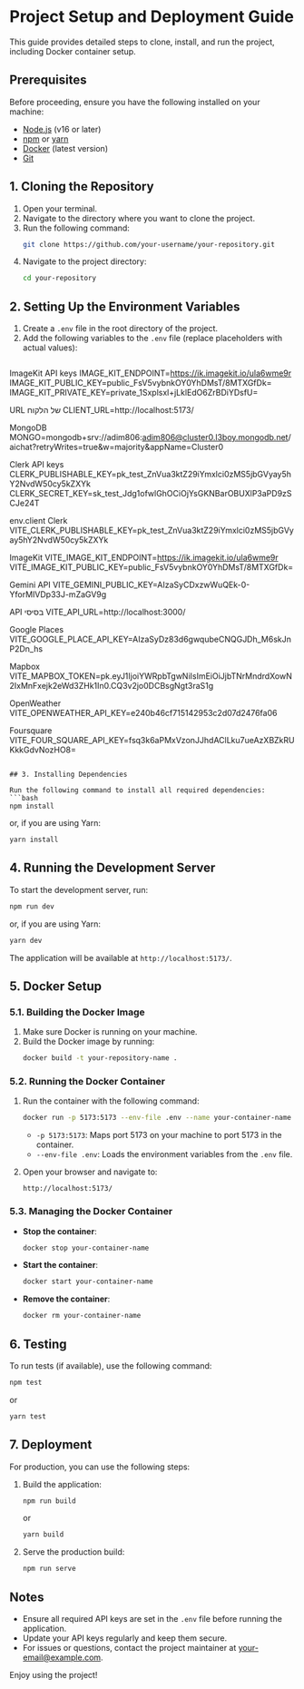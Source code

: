# Project Setup and Deployment Guide

This guide provides detailed steps to clone, install, and run the project, including Docker container setup.

## Prerequisites

Before proceeding, ensure you have the following installed on your machine:

- [Node.js](https://nodejs.org/) (v16 or later)
- [npm](https://www.npmjs.com/) or [yarn](https://yarnpkg.com/)
- [Docker](https://www.docker.com/) (latest version)
- [Git](https://git-scm.com/)

## 1. Cloning the Repository

1. Open your terminal.
2. Navigate to the directory where you want to clone the project.
3. Run the following command:
   ```bash
   git clone https://github.com/your-username/your-repository.git
   ```
4. Navigate to the project directory:
   ```bash
   cd your-repository
   ```

## 2. Setting Up the Environment Variables

1. Create a `.env` file in the root directory of the project.
2. Add the following variables to the `.env` file (replace placeholders with actual values):
   ```env.server
ImageKit API keys
IMAGE_KIT_ENDPOINT=https://ik.imagekit.io/ula6wme9r
IMAGE_KIT_PUBLIC_KEY=public_FsV5vybnkOY0YhDMsT/8MTXGfDk=
IMAGE_KIT_PRIVATE_KEY=private_1Sxplsxl+jLklEdO6ZrBDiYDsfU=

URL של הלקוח
CLIENT_URL=http://localhost:5173/

MongoDB
MONGO=mongodb+srv://adim806:adim806@cluster0.l3boy.mongodb.net/aichat?retryWrites=true&w=majority&appName=Cluster0

Clerk API keys
CLERK_PUBLISHABLE_KEY=pk_test_ZnVua3ktZ29iYmxlci0zMS5jbGVyay5hY2NvdW50cy5kZXYk
CLERK_SECRET_KEY=sk_test_Jdg1ofwlGhOCiOjYsGKNBarOBUXlP3aPD9zSCJe24T

env.client
Clerk
VITE_CLERK_PUBLISHABLE_KEY=pk_test_ZnVua3ktZ29iYmxlci0zMS5jbGVyay5hY2NvdW50cy5kZXYk

ImageKit
VITE_IMAGE_KIT_ENDPOINT=https://ik.imagekit.io/ula6wme9r
VITE_IMAGE_KIT_PUBLIC_KEY=public_FsV5vybnkOY0YhDMsT/8MTXGfDk=

Gemini API
VITE_GEMINI_PUBLIC_KEY=AIzaSyCDxzwWuQEk-0-YforMIVDp33J-mZaGV9g

API בסיסי
VITE_API_URL=http://localhost:3000/

Google Places
VITE_GOOGLE_PLACE_API_KEY=AIzaSyDz83d6gwqubeCNQGJDh_M6skJnP2Dn_hs

Mapbox
VITE_MAPBOX_TOKEN=pk.eyJ1IjoiYWRpbTgwNiIsImEiOiJjbTNrMndrdXowN2IxMnFxejk2eWd3ZHk1In0.CQ3v2jo0DCBsgNgt3raS1g

OpenWeather
VITE_OPENWEATHER_API_KEY=e240b46cf715142953c2d07d2476fa06

Foursquare
VITE_FOUR_SQUARE_API_KEY=fsq3k6aPMxVzonJJhdAClLku7ueAzXBZkRUKkkGdvNozHO8=


   ```

## 3. Installing Dependencies

Run the following command to install all required dependencies:
```bash
npm install
```
or, if you are using Yarn:
```bash
yarn install
```

## 4. Running the Development Server

To start the development server, run:
```bash
npm run dev
```
or, if you are using Yarn:
```bash
yarn dev
```
The application will be available at `http://localhost:5173/`.

## 5. Docker Setup

### 5.1. Building the Docker Image

1. Make sure Docker is running on your machine.
2. Build the Docker image by running:
   ```bash
   docker build -t your-repository-name .
   ```

### 5.2. Running the Docker Container

1. Run the container with the following command:
   ```bash
   docker run -p 5173:5173 --env-file .env --name your-container-name your-repository-name
   ```
   - `-p 5173:5173`: Maps port 5173 on your machine to port 5173 in the container.
   - `--env-file .env`: Loads the environment variables from the `.env` file.

2. Open your browser and navigate to:
   ```
   http://localhost:5173/
   ```

### 5.3. Managing the Docker Container

- **Stop the container**:
  ```bash
  docker stop your-container-name
  ```
- **Start the container**:
  ```bash
  docker start your-container-name
  ```
- **Remove the container**:
  ```bash
  docker rm your-container-name
  ```

## 6. Testing

To run tests (if available), use the following command:
```bash
npm test
```
or
```bash
yarn test
```

## 7. Deployment

For production, you can use the following steps:

1. Build the application:
   ```bash
   npm run build
   ```
   or
   ```bash
   yarn build
   ```
2. Serve the production build:
   ```bash
   npm run serve
   ```

## Notes

- Ensure all required API keys are set in the `.env` file before running the application.
- Update your API keys regularly and keep them secure.
- For issues or questions, contact the project maintainer at [your-email@example.com](mailto:your-email@example.com).

Enjoy using the project!
